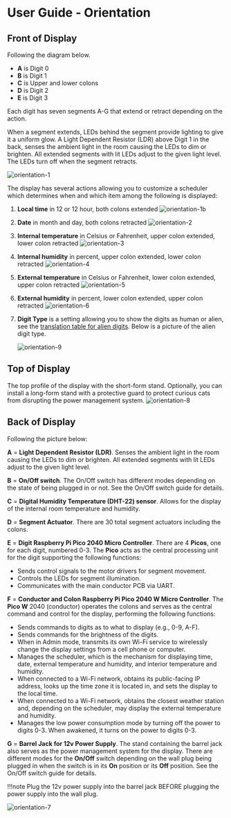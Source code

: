 # User Guide - Orientation

## Front of Display

Following the diagram below.

- **A** is Digit 0
- **B** is Digit 1
- **C** is Upper and lower colons
- **D** is Digit 2
- **E** is Digit 3

Each digit has seven segments A-G that extend or retract depending on the action.

When a segment extends, LEDs behind the segment provide lighting to give it a uniform glow. A Light Dependent Resistor (LDR) above Digit 1 in the back, senses the ambient light in the room causing the LEDs to dim or brighten. All extended segments with lit LEDs adjust to the given light level. The LEDs turn off when the segment retracts.

![orientation-1](../img/user-guide-orientation/orientation-1.webp)

The display has several actions allowing you to customize a scheduler which determines when and which item among the following is displayed:

1. **Local time** in 12 or 12 hour, both colons extended
    ![orientation-1b](../img/user-guide-orientation/orientation-1b.webp)
2. **Date** in month and day, both colons retracted
    ![orientation-2](../img/user-guide-orientation/orientation-2.webp)
3. **Internal temperature** in Celsius or Fahrenheit, upper colon extended, lower colon retracted
    ![orientation-3](../img/user-guide-orientation/orientation-3.webp)
4. **Internal humidity** in percent, upper colon extended, lower colon retracted
    ![orientation-4](../img/user-guide-orientation/orientation-4.webp)
5. **External temperature** in Celsius or Fahrenheit, lower colon extended, upper colon retracted
    ![orientation-5](../img/user-guide-orientation/orientation-5.webp)
6. **External humidity** in percent, lower colon extended, upper colon retracted
    ![orientation-6](../img/user-guide-orientation/orientation-6.webp)

7. **Digit Type** is a setting allowing you to show the digits as human or alien, see the [translation table for alien digits](../userguide/digittype.md). Below is a picture of the alien digit type.

    ![orientation-9](../img/user-guide-orientation/orientation-9.webp)

## Top of Display

The top profile of the display with the short-form stand. Optionally, you can install a long-form stand with a protective guard to protect curious cats from disrupting the power management system.
![orientation-8](../img/user-guide-orientation/orientation-8.webp)

## Back of Display

Following the picture below:

**A** = **Light Dependent Resistor (LDR)**. Senses the ambient light in the room causing the LEDs to dim or brighten. All extended segments with lit LEDs adjust to the given light level.

**B** = **On/Off switch**. The On/Off switch has different modes depending on the state of being plugged in or not. See the On/Off switch guide for details.

**C** = **Digital Humidity Temperature (DHT-22) sensor**. Allows for the display of the internal room temperature and humidity.

**D** = **Segment Actuator**. There are 30 total segment actuators including the colons.

**E** = **Digit Raspberry Pi Pico 2040 Micro Controller**. There are 4 **Picos**, one for each digit, numbered 0-3. The **Pico** acts as the central processing unit for the digit supporting the following functions:

- Sends control signals to the motor drivers for segment movement.
- Controls the LEDs for segment illumination.
- Communicates with the main conductor PCB via UART.

**F** = **Conductor and Colon Raspberry Pi Pico 2040 W Micro Controller**. The **Pico W** 2040 (conductor) operates the colons and serves as the central command and control for the display, performing the following functions:

- Sends commands to digits as to what to display (e.g., 0-9, A-F).
- Sends commands for the brightness of the digits.
- When in Admin mode, transmits its own Wi-Fi service to wirelessly change the display settings from a cell phone or computer.
- Manages the scheduler, which is the mechanism for displaying time, date, external temperature and humidity, and interior temperature and humidity.
- When connected to a Wi-Fi network, obtains its public-facing IP address, looks up the time zone it is located in, and sets the display to the local time.
- When connected to a Wi-Fi network, obtains the closest weather station and, depending on the scheduler, may display the external temperature and humidity.
- Manages the low power consumption mode by turning off the power to digits 0-3. When awakened, it turns on the power to digits 0-3.

**G** = **Barrel Jack for 12v Power Supply**. The stand containing the barrel jack also serves as the power management system for the display. There are different modes for the **On/Off** switch depending on the wall plug being plugged in when the switch is in its **On** position or its **Off** position. See the On/Off switch guide for details.

!!!note
    Plug the 12v power supply into the barrel jack BEFORE plugging the power supply into the wall plug.

![orientation-7](../img/user-guide-orientation/orientation-7.webp)
